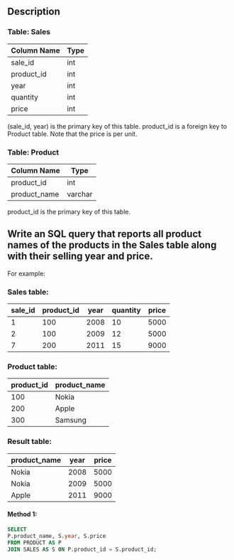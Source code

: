 ## Description

### Table: Sales

| Column Name | Type |
| ----------- | ---- |
| sale_id     | int  |
| product_id  | int  |
| year        | int  |
| quantity    | int  |
| price       | int  |

(sale_id, year) is the primary key of this table.
product_id is a foreign key to Product table.
Note that the price is per unit.

### Table: Product

| Column Name  | Type    |
| ------------ | ------- |
| product_id   | int     |
| product_name | varchar |

product_id is the primary key of this table.

## Write an SQL query that reports all product names of the products in the Sales table along with their selling year and price.

For example:

### Sales table:

| sale_id | product_id | year | quantity | price |
| ------- | ---------- | ---- | -------- | ----- |
| 1       | 100        | 2008 | 10       | 5000  |
| 2       | 100        | 2009 | 12       | 5000  |
| 7       | 200        | 2011 | 15       | 9000  |

### Product table:

| product_id | product_name |
| ---------- | ------------ |
| 100        | Nokia        |
| 200        | Apple        |
| 300        | Samsung      |

### Result table:

| product_name | year | price |
| ------------ | ---- | ----- |
| Nokia        | 2008 | 5000  |
| Nokia        | 2009 | 5000  |
| Apple        | 2011 | 9000  |

#### Method 1:

```sql
SELECT
P.product_name, S.year, S.price
FROM PRODUCT AS P
JOIN SALES AS S ON P.product_id = S.product_id;
```